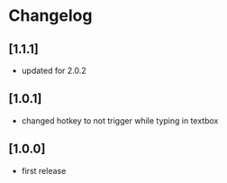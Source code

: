 # Changelog

## [1.1.1]
- updated for 2.0.2

## [1.0.1]
- changed hotkey to not trigger while typing in textbox

## [1.0.0]
- first release